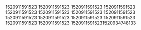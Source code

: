 1520911591523
1520911591523
1520911591523
1520911591523
1520911591523
1520911591523
1520911591523
1520911591523
1520911591523
1520911591523
1520911591523
1520911591523
1520911591523
1520911591523
15209115915231520934748133